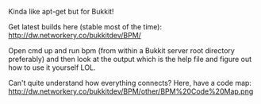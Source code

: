 Kinda like apt-get but for Bukkit!

Get latest builds here (stable most of the time): http://dw.networkery.co/bukkitdev/BPM/

Open cmd up and run bpm (from within a Bukkit server root directory preferably) and then look at the output which is the help file and figure out how to use it yourself LOL.

Can't quite understand how everything connects? Here, have a code map: http://dw.networkery.co/bukkitdev/BPM/other/BPM%20Code%20Map.png
